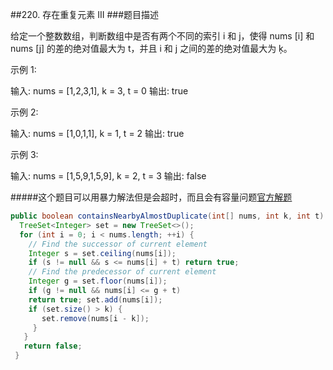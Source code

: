 ##220. 存在重复元素 III
###题目描述

给定一个整数数组，判断数组中是否有两个不同的索引 i 和 j，使得 nums [i] 和 nums [j] 的差的绝对值最大为 t，并且 i 和 j 之间的差的绝对值最大为 ķ。

示例 1:

输入: nums = [1,2,3,1], k = 3, t = 0
输出: true

示例 2:

输入: nums = [1,0,1,1], k = 1, t = 2
输出: true

示例 3:

输入: nums = [1,5,9,1,5,9], k = 2, t = 3
输出: false

#####这个题目可以用暴力解法但是会超时，而且会有容量问题[官方解题](https://leetcode-cn.com/problems/contains-duplicate-iii/solution/)
```java
public boolean containsNearbyAlmostDuplicate(int[] nums, int k, int t) {
  TreeSet<Integer> set = new TreeSet<>();
  for (int i = 0; i < nums.length; ++i) {
    // Find the successor of current element
    Integer s = set.ceiling(nums[i]);
    if (s != null && s <= nums[i] + t) return true;
    // Find the predecessor of current element
    Integer g = set.floor(nums[i]);
    if (g != null && nums[i] <= g + t)
    return true; set.add(nums[i]);
    if (set.size() > k) {
       set.remove(nums[i - k]);
     }
   }
   return false;
 }
```
